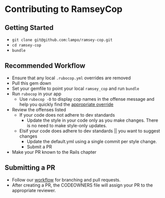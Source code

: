 # Contributing to RamseyCop

## Getting Started
* `git clone git@github.com:lampo/ramsey-cop.git`
* `cd ramsey-cop`
* `bundle`

## Recommended Workflow
* Ensure that any local `.rubocop.yml` overrides are removed
* Pull this gem down
* Set your gemfile to point your local `ramsey_cop` and run `bundle`
* Run `rubocop` in your app
  * Use `rubocop -D` to display cop names in the offense message and help you
    quickly find the [appropriate override](https://github.com/bbatsov/rubocop/blob/master/config/default.yml)
* Review the offenses listed
  * If your code does not adhere to dev standards
    * Update the style in your code only as you make changes. There is no need to make style-only updates.
  * Elsif your code does adhere to dev standards || you want to suggest changes
    * Update the default.yml using a single commit per style change.
    * Submit a PR
* Make your PR known to the Rails chapter

## Submitting a PR
* Follow our [workflow](https://github.com/lampo/dev-standards/tree/master/git)
  for branching and pull requests.
* After creating a PR, the CODEOWNERS file will assign your PR to the
  appropriate reviewer.
